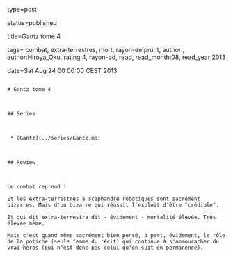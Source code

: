 type=post
status=published
title=Gantz tome 4
tags= combat,  extra-terrestres,  mort,  rayon-emprunt, author:, author:Hiroya_Oku, rating:4, rayon-bd, read, read_month:08, read_year:2013
date=Sat Aug 24 00:00:00 CEST 2013
~~~~~~
# Gantz tome 4

## Series

 * [Gantz](../series/Gantz.md)

## Review

Le combat reprend !  
Et les extra-terrestres à scaphandre robotiques sont sacrément bizarres. Mais d'un bizarre qui réussit l'exploit d'être "crédible".  
Et qui dit extra-terrestre dit - évidement - mortalité élevée. Très élevée même.  
Mais c'est quand même sacrément bien pensé, à part, évidement, le rôle de la potiche (seule femme du récit) qui continue à s'ammouracher du vrai héros (qui n'est donc pas celui qu'on suit en permanence).